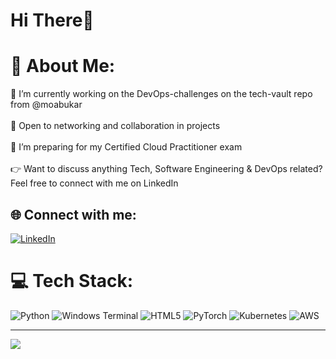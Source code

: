 # Hi There👋

# 💫 About Me:
🔭 I’m currently working on the DevOps-challenges on the tech-vault repo from @moabukar<br><br>🤝 Open to networking and collaboration in projects<br><br>🌱 I’m preparing for my Certified Cloud Practitioner exam<br><br>👉 Want to discuss anything Tech, Software Engineering & DevOps related? Feel free to connect with me on LinkedIn <br>


## 🌐 Connect with me:
[![LinkedIn](https://img.shields.io/badge/LinkedIn-%230077B5.svg?logo=linkedin&logoColor=white)](https://linkedin.com/in/abdirahman-qorane-36189a182) 

# 💻 Tech Stack:
![Python](https://img.shields.io/badge/python-3670A0?style=for-the-badge&logo=python&logoColor=ffdd54) ![Windows Terminal](https://img.shields.io/badge/Windows%20Terminal-%234D4D4D.svg?style=for-the-badge&logo=windows-terminal&logoColor=white) ![HTML5](https://img.shields.io/badge/html5-%23E34F26.svg?style=for-the-badge&logo=html5&logoColor=white) ![PyTorch](https://img.shields.io/badge/PyTorch-%23EE4C2C.svg?style=for-the-badge&logo=PyTorch&logoColor=white) ![Kubernetes](https://img.shields.io/badge/kubernetes-%23326ce5.svg?style=for-the-badge&logo=kubernetes&logoColor=white) ![AWS](https://img.shields.io/badge/AWS-%23FF9900.svg?style=for-the-badge&logo=amazon-aws&logoColor=white)

---
[![](https://visitcount.itsvg.in/api?id=tungstennn&icon=0&color=0)](https://visitcount.itsvg.in)


